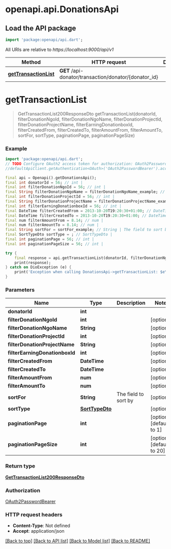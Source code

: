 # openapi.api.DonationsApi

## Load the API package
```dart
import 'package:openapi/api.dart';
```

All URIs are relative to *https://localhost:9000/api/v1*

Method | HTTP request | Description
------------- | ------------- | -------------
[**getTransactionList**](DonationsApi.md#gettransactionlist) | **GET** /api-donator/transaction/donator/{donator_id} | 


# **getTransactionList**
> GetTransactionList200ResponseDto getTransactionList(donatorId, filterDonationNgoId, filterDonationNgoName, filterDonationProjectId, filterDonationProjectName, filterEarningDonationboxId, filterCreatedFrom, filterCreatedTo, filterAmountFrom, filterAmountTo, sortFor, sortType, paginationPage, paginationPageSize)



### Example
```dart
import 'package:openapi/api.dart';
// TODO Configure OAuth2 access token for authorization: OAuth2PasswordBearer
//defaultApiClient.getAuthentication<OAuth>('OAuth2PasswordBearer').accessToken = 'YOUR_ACCESS_TOKEN';

final api = Openapi().getDonationsApi();
final int donatorId = 56; // int | 
final int filterDonationNgoId = 56; // int | 
final String filterDonationNgoName = filterDonationNgoName_example; // String | 
final int filterDonationProjectId = 56; // int | 
final String filterDonationProjectName = filterDonationProjectName_example; // String | 
final int filterEarningDonationboxId = 56; // int | 
final DateTime filterCreatedFrom = 2013-10-20T19:20:30+01:00; // DateTime | 
final DateTime filterCreatedTo = 2013-10-20T19:20:30+01:00; // DateTime | 
final num filterAmountFrom = 8.14; // num | 
final num filterAmountTo = 8.14; // num | 
final String sortFor = sortFor_example; // String | The field to sort by
final SortTypeDto sortType = ; // SortTypeDto | 
final int paginationPage = 56; // int | 
final int paginationPageSize = 56; // int | 

try {
    final response = api.getTransactionList(donatorId, filterDonationNgoId, filterDonationNgoName, filterDonationProjectId, filterDonationProjectName, filterEarningDonationboxId, filterCreatedFrom, filterCreatedTo, filterAmountFrom, filterAmountTo, sortFor, sortType, paginationPage, paginationPageSize);
    print(response);
} catch on DioException (e) {
    print('Exception when calling DonationsApi->getTransactionList: $e\n');
}
```

### Parameters

Name | Type | Description  | Notes
------------- | ------------- | ------------- | -------------
 **donatorId** | **int**|  | 
 **filterDonationNgoId** | **int**|  | [optional] 
 **filterDonationNgoName** | **String**|  | [optional] 
 **filterDonationProjectId** | **int**|  | [optional] 
 **filterDonationProjectName** | **String**|  | [optional] 
 **filterEarningDonationboxId** | **int**|  | [optional] 
 **filterCreatedFrom** | **DateTime**|  | [optional] 
 **filterCreatedTo** | **DateTime**|  | [optional] 
 **filterAmountFrom** | **num**|  | [optional] 
 **filterAmountTo** | **num**|  | [optional] 
 **sortFor** | **String**| The field to sort by | [optional] 
 **sortType** | [**SortTypeDto**](.md)|  | [optional] 
 **paginationPage** | **int**|  | [optional] [default to 1]
 **paginationPageSize** | **int**|  | [optional] [default to 20]

### Return type

[**GetTransactionList200ResponseDto**](GetTransactionList200ResponseDto.md)

### Authorization

[OAuth2PasswordBearer](../README.md#OAuth2PasswordBearer)

### HTTP request headers

 - **Content-Type**: Not defined
 - **Accept**: application/json

[[Back to top]](#) [[Back to API list]](../README.md#documentation-for-api-endpoints) [[Back to Model list]](../README.md#documentation-for-models) [[Back to README]](../README.md)

